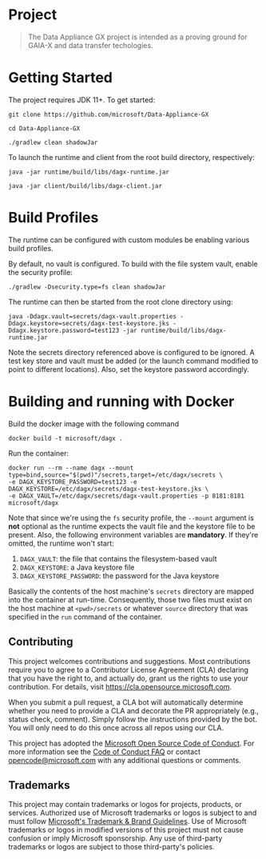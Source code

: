 # Project

> The Data Appliance GX project is intended as a proving ground for GAIA-X and data transfer techologies.

# Getting Started

The project requires JDK 11+. To get started:

``` git clone https://github.com/microsoft/Data-Appliance-GX ```

``` cd Data-Appliance-GX ```

```./gradlew clean shadowJar```

To launch the runtime and client from the root build directory, respectively:

```java -jar runtime/build/libs/dagx-runtime.jar```

```java -jar client/build/libs/dagx-client.jar```

# Build Profiles

The runtime can be configured with custom modules be enabling various build profiles.

By default, no vault is configured. To build with the file system vault, enable the security profile:

```./gradlew -Dsecurity.type=fs clean shadowJar ```

The runtime can then be started from the root clone directory using:

``` java -Ddagx.vault=secrets/dagx-vault.properties -Ddagx.keystore=secrets/dagx-test-keystore.jks -Ddagx.keystore.password=test123 -jar runtime/build/libs/dagx-runtime.jar ```

Note the secrets directory referenced above is configured to be ignored. A test key store and vault must be added (or the launch command modified to point to different locations).
Also, set the keystore password accordingly.

# Building and running with Docker
Build the docker image with the following command
```shell
docker build -t microsoft/dagx .
```
Run the container:
```shell
docker run --rm --name dagx --mount type=bind,source="$(pwd)"/secrets,target=/etc/dagx/secrets \ 
-e DAGX_KEYSTORE_PASSWORD=test123 -e DAGX_KEYSTORE=/etc/dagx/secrets/dagx-test-keystore.jks \ 
-e DAGX_VAULT=/etc/dagx/secrets/dagx-vault.properties -p 8181:8181 microsoft/dagx
```
Note that since we're using the `fs` security profile, the `--mount` argument is **not** optional as the runtime expects the vault file and the keystore file to be present. 
Also, the following environment variables are **mandatory**. If they're omitted, the runtime won't start:  
1. `DAGX_VAULT`: the file that contains the filesystem-based vault
1. `DAGX_KEYSTORE`: a Java keystore file
1. `DAGX_KEYSTORE_PASSWORD`: the password for the Java keystore

Basically the contents of the host machine's `secrets` directory are mapped into the container at run-time. 
Consequently, those two files must exist on the host machine at `<pwd>/secrets` or whatever `source` directory that was specified in the `run` command of the container. 



## Contributing

This project welcomes contributions and suggestions. Most contributions require you to agree to a Contributor License Agreement (CLA) declaring that you have the right to, and
actually do, grant us the rights to use your contribution. For details, visit https://cla.opensource.microsoft.com.

When you submit a pull request, a CLA bot will automatically determine whether you need to provide a CLA and decorate the PR appropriately (e.g., status check, comment). Simply
follow the instructions provided by the bot. You will only need to do this once across all repos using our CLA.

This project has adopted the [Microsoft Open Source Code of Conduct](https://opensource.microsoft.com/codeofconduct/). For more information see
the [Code of Conduct FAQ](https://opensource.microsoft.com/codeofconduct/faq/) or contact [opencode@microsoft.com](mailto:opencode@microsoft.com) with any additional questions or
comments.

## Trademarks

This project may contain trademarks or logos for projects, products, or services. Authorized use of Microsoft trademarks or logos is subject to and must follow
[Microsoft's Trademark & Brand Guidelines](https://www.microsoft.com/en-us/legal/intellectualproperty/trademarks/usage/general). Use of Microsoft trademarks or logos in modified
versions of this project must not cause confusion or imply Microsoft sponsorship. Any use of third-party trademarks or logos are subject to those third-party's policies.
